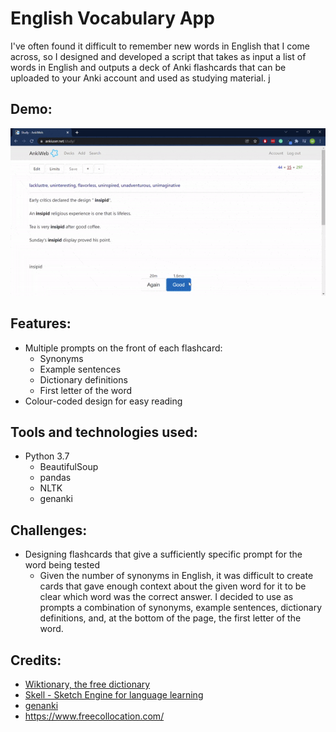 # English Vocabulary App

I've often found it difficult to remember new words in English that I come across, so I designed and developed a script that takes as input a list of words in English and outputs a deck of Anki flashcards that can be uploaded to your Anki account and used as studying material.
j
## Demo:
![Demo](english-flashcards.gif)

## Features:
* Multiple prompts on the front of each flashcard:
   * Synonyms
   * Example sentences
   * Dictionary definitions
   * First letter of the word
* Colour-coded design for easy reading

## Tools and technologies used:
* Python 3.7
  * BeautifulSoup
  * pandas
  * NLTK
  * genanki

## Challenges:
* Designing flashcards that give a sufficiently specific prompt for the word being tested
    * Given the number of synonyms in English, it was difficult to create cards that gave enough context about the given word for it to be clear which word was the correct answer. I decided to use as prompts a combination of synonyms, example sentences, dictionary definitions, and, at the bottom of the page, the first letter of the word.

## Credits:
* [Wiktionary, the free dictionary](https://en.wiktionary.org/wiki/Wiktionary:Main_Page)
* [Skell - Sketch Engine for language learning](https://skell.sketchengine.eu/#home?lang=en)
* [genanki](https://github.com/kerrickstaley/genanki)
* https://www.freecollocation.com/
